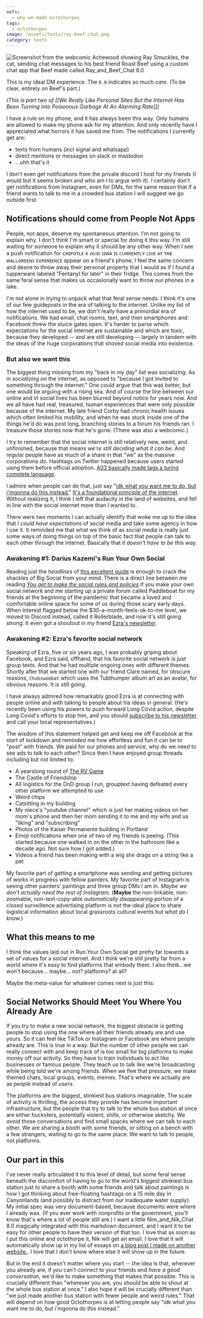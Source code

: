```yaml
---
oofs:
  - why-we-made-octothorpes
tags:
  - octothorpes
image: /assets/texts/ray-beef-chat.png
category: texts
---
```

![Screenshot from the webcomic Achewood showing Ray Smuckles, the cat, sending chat messages to his best friend Roast Beef using a custom chat app that Beef made called Ray_and_Beef_Chat 8.0](/assets/texts/ray-beef-chat.png)

This is my ideal DM experience. The `8.0` indicates so much *care.* (To be clear, entirely on Beef's part.)

_(This is part two of [[We Really Like Personal Sites But the Internet Has Been Turning into Poisonous Garbage At An Alarming Rate]])_

I have a rule on my phone, and it has always been this way. Only humans are allowed to make my phone ask for my attention. And only recently have I appreciated what horrors it has saved me from. The notifications I currently get are:

- texts from humans (incl signal and whatsapp)
- direct mentions or messages on slack or mastodon
- ...uhh that's it

I don't even get notifications from the private discord I host for my friends (I would but it seems broken and who am I to argue with it). I certainly don't get notifications from Instagram, even for DMs, for the same reason that if a friend wants to talk to me in a crowded bus station I will suggest we go outside first.

## Notifications should come from People Not Apps

People, not apps, deserve my spontaneous attention. I'm not going to explain why. I don't think I'm smart or special for doing it this way. I'm still waiting for someone to explain why it should be any other way. When I see a push notification for ᴄʜɪᴘᴏᴛʟᴇ x ᴊᴏᴊᴏ ꜱɪᴡᴀ ɪꜱ ᴄᴜʀʀᴇɴᴛʟʏ ʟɪᴠᴇ ᴀᴛ ᴛʜᴇ ᴡᴀʟʟɢʀᴇᴇɴꜱ ᴇxᴘᴇʀɪᴇɴᴄᴇ appear on a friend's phone, I feel the same concern and desire to throw away their personal property that I would as if I found a tupperware labeled "Fentanyl for later" in their fridge. This comes from the same feral sense that makes us occasionally want to throw our phones in a lake.

I'm not alone in trying to unpack what that feral sense needs. I think it's one of our few guideposts in the era of talking to the internet. Unlike my list of how the internet used to be, we don't really have a primordial era of notifications. We had email, chat rooms, text, and then smartphones and Facebook threw the sluice gates open. It's harder to parse which expectations for the social internet are sustainable and which are toxic, because they developed -- and are still developing -- largely in tandem with the ideas of the huge corporations that shoved social media into existence.


### But also we want this

The biggest thing missing from my "back in my day" list was socializing. As in *socializing on* the internet, as opposed to "because I got invited to something through the internet." One could argue that this was better, but one would be arguing with a rising sea. And of course the line between our online and irl social lives has been blurred beyond notice for years now. And we all have had real, treasured, human experiences that were only possible because of the internet. My late friend Corby had chronic health issues which often limited his mobility, and when he was stuck inside one of the things he'd do was post long, branching stories to a forum his friends ran. I treasure those stories now that he's gone. (There was also a webcomic.)

I try to remember that the social internet is still relatively new, weird, and unfinished, because that means *we're still deciding what it can be.* And regular people have as much of a share in that "we" as the massive corporations do. Hashtags on Twitter happened because users started using them before official adoption. [A03 basically made tags a turing complete language](https://www.mmmx.cloud/fan-is-a-tool-using-animal/).

I admire when people can do that, just say "[idk what you want me to do, but i'mgonna do this instead.](https://joinreboot.org/p/folk-programmers)"  [It's a foundational principle of the internet](https://www.mmmx.cloud/a-group-is-its-own-worst-enemy/). Without realizing it, I think I left that audacity in the land of websites, and fell in line with the social internet more than I wanted to.

There were two moments I can actually identify that woke me up to the idea that *I could have expectations* of social media and take some agency in how I use it. It reminded me that what we think of as social media is really just some ways of doing things on top of the basic fact that people can talk to each other through the internet. Basically that *it doesn't have to be this way.*

### Awakening #1: Darius Kazemi's Run Your Own Social

Reading just the *headlines* of [this excellent guide](https://runyourown.social/) is enough to crack the shackles of Big Social from your mind. There is a direct line between me reading  *[You get to make the social rules and policies](https://runyourown.social/#you-get-to-makes-the-social-rules-and-policies)* if you make your own social network and me starting up a private forum called Paddleboat for my friends at the beginning of the pandemic that became a loved and comfortable online space for some of us during those scary early days. When interest flagged below the $30-a-month-feels-ok-to-me level, we moved to Discord instead, called it Rollerblade, and now it's still going strong. It even got a shoutout in my friend [Ezra's newsletter](https://buttondown.email/longcovidstudies/archive/long-covid-studies-the-origin-story/).
### Awakening #2: Ezra's favorite social network

Speaking of Ezra, five or six years ago, I was probably griping about Facebook, and Ezra said, offhand, that his favorite social network is just group texts. And that he had multiple ongoing ones with different themes. Shortly after that we started one with our friend Clare named, for obscure reasons, `Chubswombat` which uses the Tubthumper album art as an avatar, for obvious reasons. It is still going.

I have always admired how remarkably good Ezra is at connecting with people online and with talking to people about his ideas in general. (He's recently been using his powers to push forward Long Covid action, despite Long Covid's efforts to stop him, and you should [subscribe to his newsletter](https://buttondown.email/longcovidstudies#subscribe-form) and call your local representatives.)

The wisdom of this statement helped get and keep me off Facebook at the start of lockdown and reminded me how effortless and fun it can be to "post" with friends. We paid for our phones and service, why do we need to see ads to talk to each other? Since then I have enjoyed group threads including but not limited to:

- A yearslong round of [The RV Game](https://www.martenstuffer.com/anal-rvs)
- The Castle of Friendship
- All logistics for the DnD group I run, grouptext having defeated every other platform we attempted to use
- Weird chips
- Catsitting in my building
- My niece's "youtube channel" which is just her making videos on her mom's phone and then her mom sending it to me and my wife and us "liking" and "subscribing"
- Photos of the Kaiser Permanente building in Portland
- Emoji notifications when one of two of my friends is peeing. (This started because one walked in on the other in the bathroom like a decade ago. Not sure how I got added.)
- Videos a friend has been making with a wig she drags on a string like a pet

My favorite part of getting a smartphone was sending and getting pictures of works in progress with fellow painters. My favorite part of Instagram is seeing other painters' paintings and three group DMs I am in. _Maybe we don't actually need the rest of Instagram._ (**Maybe** the non-linkable, non-zoomable, non-text-copy-able _automatically disappearing_ portion of a closed surveillence advertising platform is *not* the ideal place to share logistical information about local grassroots cultural events but *what do I know.*)


## What this means to me

I think the values laid out in Run Your Own Social get pretty far towards a set of values for a social internet. And I think we're still pretty far from a world where it's easy to find platforms that embody them. I also think...we won't because... maybe... not? platforms? at all?

Maybe the meta-value for whatever comes next is just this:

## Social Networks Should Meet You Where You Already Are

If you try to make a new social network, the biggest obstacle is getting people to stop using the one where all their friends already are and use yours. So it can feel like TikTok or Instagram or Facebook are where people already are. This is true in a way. But the number of other people we can really connect with and keep track of is too small for big platforms to make money off our activity. So they have to train individuals to act like businesses or famous people. They teach us to talk like we're broadcasting while being told we're among friends. When we flee that pressure, we make themed chats, local groups, events, memes. That's where we actually are as *people* instead of *users*. 

The platforms are the biggest, stinkiest bus stations imaginable. The scale of activity is thrilling, the access they provide has become important infrastructure, but the people that try to talk to the whole bus station at once are either hucksters, potentially violent, shills, or otherwise sketchy. We *avoid* those conversations and find small spaces where we can talk to each other. We are sharing a booth with some friends, or sitting on a bench with a few strangers, waiting to go to the same place. We want to talk to people, not platforms.


## Our part in this

I've never really articulated it to this level of detail, but some feral sense beneath the discomfort of having to go to the world's biggest stinkiest bus station just to share a booth with some friends and talk about paintings is how I got thinking about free-floating hashtags on a 15 mile day in Canyonlands (and possibly to distract from our inadequate water supply). My initial spec was very document-based, because documents were where I already was. (If you ever work with nonprofits or the government, you'll know that's where a lot of people still are.) I want a little Nim_and_Nik_Chat 8.0 magically integrated with this markdown document, and I want it to be easy for other people to have their version of that too. I love that as soon as I put this online and octothorpe it, Nik will get an email. I love that it will automatically show up in my list of essays on [a blog post I made on another website.](https://ideastore.dev/blog/why-tho/). I love that I don't know where else it will show up in the future.

But in the end it doesn't matter where you start -- the idea is that, wherever you already are, if you can't connect to your friends *and have a good conversation*, we'd like to make something that makes that possible. This is crucially different than "wherever you are, you should be able to shout at the whole bus station at once." I also hope it will be crucially different than "we just made another bus station with fewer people and weird rules." That will depend on how good Octothorpes is at letting people say "idk what you want me to do, but i'mgonna do this instead."